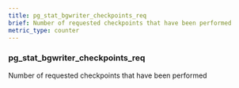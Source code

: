 ```yaml
---
title: pg_stat_bgwriter_checkpoints_req
brief: Number of requested checkpoints that have been performed
metric_type: counter
---
```

### pg_stat_bgwriter_checkpoints_req

Number of requested checkpoints that have been performed